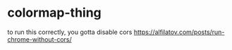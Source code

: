 # colormap-thing
to run this correctly, you gotta disable cors 
https://alfilatov.com/posts/run-chrome-without-cors/
